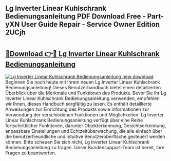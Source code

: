 ## Lg Inverter Linear Kuhlschrank Bedienungsanleitung PDF Download Free - Part-yXN User Guide Repair - Service Owner Edition 2UCjh

# <h2><a href="http://df45fm.blite.top/?on=Lg+Inverter+Linear+Kuhlschrank+Bedienungsanleitung">🔗Download 👉🔴 Lg Inverter Linear Kuhlschrank Bedienungsanleitung</a></h2>

[![Lg Inverter Linear Kuhlschrank Bedienungsanleitung new download](https://i.imgur.com/lujVjoI.png)](http://df45fm.blite.top/?on=Lg+Inverter+Linear+Kuhlschrank+Bedienungsanleitung)
Beginnen Sie noch heute mit Ihrem neuen Lg Inverter Linear Kuhlschrank Bedienungsanleitung! Dieses Benutzerhandbuch bietet einen detaillierten Überblick über die Merkmale und Funktionen des Produkts. Bevor Sie Ihr Lg Inverter Linear Kuhlschrank Bedienungsanleitung verwenden, empfehlen wir Ihnen, dieses Handbuch sorgfältig zu lesen. Es enthält detaillierte Anweisungen zur Einrichtung des Produkts sowie Informationen zur Verwendung der verschiedenen Funktionen und Möglichkeiten. Lg Inverter Linear Kuhlschrank Bedienungsanleitung verfügt über eine Reihe fortschrittlicher Funktionen, darunter Objekterkennung, Gesichtserkennung, anpassbare Einstellungen und Echtzeitüberwachung, die alle einfach über die benutzerfreundliche und intuitive Benutzeroberfläche gesteuert werden können. Bitte scheuen Sie sich nicht, Lg Inverter Linear Kuhlschrank Bedienungsanleitung zu fragen. Unser Kundensupport-Team ist bereit, Ihre Fragen zu beantworten.
